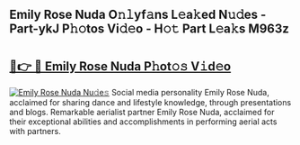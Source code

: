 ## Emily Rose Nuda O𝚗𝚕yf𝚊ns L𝚎a𝚔ed N𝚞𝚍es - Part-ykJ P𝚑𝚘tos Vi𝚍𝚎o - H𝚘𝚝 Part L𝚎a𝚔s M963z

# <h2><a href="http://kfdf9s.oniu.top/?m=Emily+Rose+Nuda">🔗👉 🔴 Emily Rose Nuda P𝚑ot𝚘𝚜 V𝚒d𝚎o</a></h2>

[![Emily Rose Nuda Nu𝚍e𝚜](https://i.imgur.com/0qMVB7G.gif)](http://kfdf9s.oniu.top/?m=Emily+Rose+Nuda)
Social media personality Emily Rose Nuda, acclaimed for sharing dance and lifestyle knowledge, through presentations and blogs. Remarkable aerialist partner Emily Rose Nuda, acclaimed for their exceptional abilities and accomplishments in performing aerial acts with partners.  
